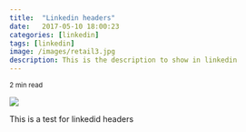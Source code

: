 ```yaml
---
title:  "Linkedin headers"
date:   2017-05-10 18:00:23
categories: [linkedin]
tags: [linkedin]
image: /images/retail3.jpg
description: This is the description to show in linkedin
---
```

<sub>2 min read</sub>

![](../../images/retail3.jpg)

This is a test for linkedid headers